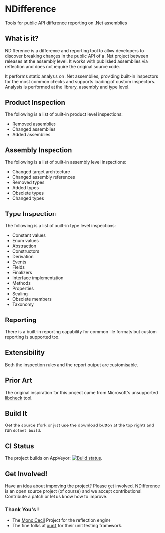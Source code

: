 NDifference
===========

Tools for public API difference reporting on .Net assemblies

## What is it?
NDifference is a difference and reporting tool to allow developers to discover breaking changes in the public 
API of a .Net project between releases at the assembly level. It works with published assemblies via reflection 
and does not require the original source code.

It performs static analysis on .Net assemblies, providing built-in inspectors for the most common checks and 
supports loading of custom inspectors. Analysis is performed at the library, assembly and type level.

## Product Inspection
The following is a list of built-in product level inspections:

* Removed assemblies
* Changed assemblies
* Added assemblies

## Assembly Inspection
The following is a list of built-in assembly level inspections:

* Changed target architecture
* Changed assembly references
* Removed types
* Added types
* Obsolete types
* Changed types

## Type Inspection
The following is a list of built-in type level inspections:

* Constant values
* Enum values
* Abstraction
* Constructors
* Derivation
* Events
* Fields
* Finalizers
* Interface implementation
* Methods
* Properties
* Sealing
* Obsolete members
* Taxonomy

## Reporting
There is a built-in reporting capability for common file formats but custom reporting is supported too.

## Extensibility
Both the inspection rules and the report output are customisable.

## Prior Art
The original inspiration for this project came from Microsoft's unsupported 
[libcheck](http://www.microsoft.com/en-us/download/details.aspx?id=11287) tool.

## Build It
Get the source (fork or just use the download button at the top right) and run ```dotnet build```.

## CI Status
The project builds on AppVeyor: [![Build status](https://ci.appveyor.com/api/projects/status/j669wh11qrhwbq6b?svg=true)](https://ci.appveyor.com/project/deejaygraham/ndifference).

## Get Involved!
Have an idea about improving the project? Please get involved. NDifference is an open source project (of course) and we accept 
contributions! Contribute a patch or let us know how to improve.

### Thank You's !
* The [Mono.Cecil](http://www.mono-project.com/Cecil) Project for the reflection engine
* The fine folks at [xunit](https://xunit.github.io/) for their unit testing framework.


